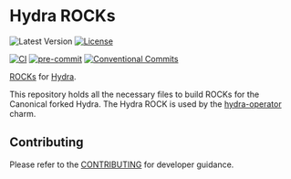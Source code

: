 # Hydra ROCKs

![Latest Version](https://img.shields.io/badge/dynamic/yaml?url=https%3A%2F%2Fraw.githubusercontent.com%2Fcanonical%2Fhydra-rock%2Fmain%2Frockcraft.yaml&query=%24.version&label=Release&color=red)
[![License](https://img.shields.io/github/license/canonical/hydra-rock?label=License)](https://github.com/canonical/hydra-rock/blob/main/LICENSE)

[![CI](https://github.com/canonical/hydra-rock/actions/workflows/ci.yaml/badge.svg)](https://github.com/canonical/hydra-rock/actions/workflows/ci.yaml)
[![pre-commit](https://img.shields.io/badge/pre--commit-enabled-brightgreen?logo=pre-commit)](https://github.com/pre-commit/pre-commit)
[![Conventional Commits](https://img.shields.io/badge/Conventional%20Commits-1.0.0-%23FE5196.svg)](https://conventionalcommits.org)

[ROCKs](https://canonical-rockcraft.readthedocs-hosted.com/en/latest/explanation/rocks/#rocks-explanation)
for [Hydra](https://github.com/canonical/hydra).

This repository holds all the necessary files to build ROCKs for the
Canonical forked Hydra. The Hydra ROCK is used by
the [hydra-operator](https://github.com/canonical/hydra-operator) charm.

## Contributing

Please refer to the [CONTRIBUTING](CONTRIBUTING.md) for developer guidance.
